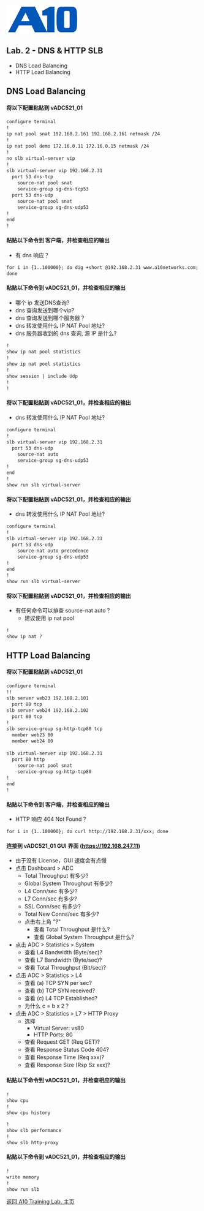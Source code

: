 ![](/Images/A10-NewLogos-Blue-NoReg-RGB-50.png)

## Lab. 2 - DNS & HTTP SLB
 + DNS Load Balancing
 + HTTP Load Balancing

## DNS Load Balancing
#### 将以下配置粘贴到 vADC521_01
```
configure terminal
!
ip nat pool snat 192.168.2.161 192.168.2.161 netmask /24
!
ip nat pool demo 172.16.0.11 172.16.0.15 netmask /24
!
no slb virtual-server vip
!
slb virtual-server vip 192.168.2.31
  port 53 dns-tcp
    source-nat pool snat
    service-group sg-dns-tcp53
  port 53 dns-udp
    source-nat pool snat
    service-group sg-dns-udp53
!
end
!

```

#### 粘贴以下命令到 客户端，并检查相应的输出
+ 有 dns 响应？
```
for i in {1..100000}; do dig +short @192.168.2.31 www.a10networks.com; done

```

#### 粘贴以下命令到 vADC521_01，并检查相应的输出
+ 哪个 ip 发送DNS查询?
+ dns 查询发送到哪个vip?
+ dns 查询发送到哪个服务器？
+ dns 转发使用什么 IP NAT Pool 地址?
+ dns 服务器收到的 dns 查询, 源 IP 是什么?
```
!
show ip nat pool statistics
!
show ip nat pool statistics
!
show session | include Udp
!
!

```

#### 将以下配置粘贴到 vADC521_01，并检查相应的输出
+ dns 转发使用什么 IP NAT Pool 地址?
```
configure terminal
!
slb virtual-server vip 192.168.2.31
  port 53 dns-udp
    source-nat auto
    service-group sg-dns-udp53
!
end
!
show run slb virtual-server

```

#### 将以下配置粘贴到 vADC521_01，并检查相应的输出
+ dns 转发使用什么 IP NAT Pool 地址?
```
configure terminal
!
slb virtual-server vip 192.168.2.31
  port 53 dns-udp
    source-nat auto precedence
    service-group sg-dns-udp53
!
end
!
show run slb virtual-server

```

#### 将以下配置粘贴到 vADC521_01，并检查相应的输出
+ 有任何命令可以排查 source-nat auto？
  + 建议使用 ip nat pool
```
!
show ip nat ?

```


## HTTP Load Balancing
#### 将以下配置粘贴到 vADC521_01
```
configure terminal
!!
slb server web23 192.168.2.101
  port 80 tcp
slb server web24 192.168.2.102
  port 80 tcp
!
slb service-group sg-http-tcp80 tcp
  member web23 80
  member web24 80

slb virtual-server vip 192.168.2.31
  port 80 http
    source-nat pool snat
    service-group sg-http-tcp80
!
end
!

```

#### 粘贴以下命令到 客户端，并检查相应的输出
+ HTTP 响应 404 Not Found？
```
for i in {1..100000}; do curl http://192.168.2.31/xxx; done

```

#### 连接到 vADC521_01 GUI 界面 (https://192.168.247.11)
+ 由于没有 License，GUI 速度会有点慢
+ 点击 Dashboard > ADC
  + Total Throughput 有多少?
  + Global System Throughput 有多少?
  + L4 Conn/sec 有多少?
  + L7 Conn/sec 有多少?
  + SSL Conn/sec 有多少?
  + Total New Conns/sec 有多少?
  + 点击右上角 "?"
    + 查看 Total Throughput 是什么?
    + 查看 Global System Throughput 是什么?
+ 点击 ADC > Statistics > System
    + 查看 L4 Bandwidth (Byte/sec)?
    + 查看 L7 Bandwidth (Byte/sec)?
    + 查看 Total Throughput (Bit/sec)?
+ 点击 ADC > Statistics > L4
  + 查看 (a) TCP SYN per sec?
  + 查看 (b) TCP SYN received?
  + 查看 (c) L4 TCP Established?
  + 为什么 c = b x 2？
+ 点击 ADC > Statistics > L7 > HTTP Proxy
  + 选择
    + Virtual Server: vs80
    + HTTP Ports: 80
  + 查看 Request GET (Req GET)?
  + 查看 Response Status Code 404?
  + 查看 Response Time (Req xxx)?
  + 查看 Response Size (Rsp Sz xxx)?


#### 粘贴以下命令到 vADC521_01，并检查相应的输出
```
!
show cpu
!
show cpu history

```

```
!
show slb performance
!
show slb http-proxy

```

#### 粘贴以下命令到 vADC521_01，并检查相应的输出
```
!
write memory
!
show run slb

```

[返回 A10 Training Lab. 主页](https://github.com/borissiu/A10_Training_Lab)